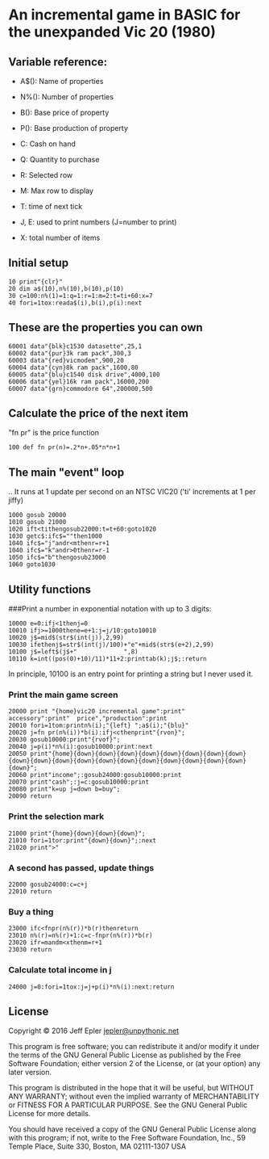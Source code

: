 # An incremental game in BASIC for the unexpanded Vic 20 (1980)

## Variable reference:
 - A$(): Name of properties
 - N%(): Number of properties
 - B(): Base price of property
 - P(): Base production of property
 - C: Cash on hand
 - Q: Quantity to purchase

 - R: Selected row
 - M: Max row to display

 - T: time of next tick

 - J, E: used to print numbers (J=number to print)

 - X: total number of items

## Initial setup
~~~~
10 print"{clr}"
20 dim a$(10),n%(10),b(10),p(10)
30 c=100:n%(1)=1:q=1:r=1:m=2:t=ti+60:x=7
40 fori=1tox:reada$(i),b(i),p(i):next
~~~~

## These are the properties you can own
~~~~
60001 data"{blk}c1530 datasette",25,1
60002 data"{pur}3k ram pack",300,3
60003 data"{red}vicmodem",900,20
60004 data"{cyn}8k ram pack",1600,80
60005 data"{blu}c1540 disk drive",4000,100
60006 data"{yel}16k ram pack",16000,200
60007 data"{grn}commodore 64",200000,500
~~~~

## Calculate the price of the next item
"fn pr" is the price function
~~~~
100 def fn pr(n)=.2*n+.05*n*n+1
~~~~

## The main "event" loop
.. It runs at 1 update per second on an NTSC VIC20 ('ti' increments at 1 per
jiffy)

~~~~
1000 gosub 20000
1010 gosub 21000
1020 ift<tithengosub22000:t=t+60:goto1020
1030 getc$:ifc$=""then1000
1040 ifc$="j"andr<mthenr=r+1
1040 ifc$="k"andr>0thenr=r-1
1050 ifc$="b"thengosub23000
1060 goto1030
~~~~

## Utility functions
###Print a number in exponential notation with up to 3 digits:
~~~~
10000 e=0:ifj<1thenj=0
10010 ifj>=1000thene=e+1:j=j/10:goto10010
10020 j$=mid$(str$(int(j)),2,99)
10030 ifethenj$=str$(int(j)/100)+"e"+mid$(str$(e+2),2,99)
10100 j$=left$(j$+"             ",8)
10110 k=int((pos(0)+10)/11)*11+2:printtab(k);j$;:return
~~~~
In principle, 10100 is an entry point for printing a string but I never used it.

### Print the main game screen
~~~~
20000 print "{home}vic20 incremental game":print"     accessory":print"  price","production":print
20010 fori=1tom:printn%(i);"{left} ";a$(i);"{blu}"
20020 j=fn pr(n%(i))*b(i):ifj<cthenprint"{rvon}";
20030 gosub10000:print"{rvof}";
20040 j=p(i)*n%(i):gosub10000:print:next
20050 print"{home}{down}{down}{down}{down}{down}{down}{down}{down}{down}{down}{down}{down}{down}{down}{down}{down}{down}{down}{down}{down}";
20060 print"income";:gosub24000:gosub10000:print
20070 print"cash";:j=c:gosub10000:print
20080 print"k=up j=down b=buy";
20090 return
~~~~

### Print the selection mark
~~~~
21000 print"{home}{down}{down}{down}";
21010 fori=1tor:print"{down}{down}";:next
21020 print">"
~~~~

### A second has passed, update things
~~~~
22000 gosub24000:c=c+j
22010 return
~~~~

### Buy a thing
~~~~
23000 ifc<fnpr(n%(r))*b(r)thenreturn
23010 n%(r)=n%(r)+1:c=c-fnpr(n%(r))*b(r)
23020 ifr=mandm<xthenm=r+1
23030 return
~~~~

### Calculate total income in j
~~~~
24000 j=0:fori=1tox:j=j+p(i)*n%(i):next:return
~~~~

## License
Copyright © 2016
Jeff Epler <jepler@unpythonic.net>

This program is free software; you can redistribute it and/or modify
it under the terms of the GNU General Public License as published by
the Free Software Foundation; either version 2 of the License, or
(at your option) any later version.

This program is distributed in the hope that it will be useful,
but WITHOUT ANY WARRANTY; without even the implied warranty of
MERCHANTABILITY or FITNESS FOR A PARTICULAR PURPOSE.  See the
GNU General Public License for more details.

You should have received a copy of the GNU General Public License
along with this program; if not, write to the Free Software
Foundation, Inc., 59 Temple Place, Suite 330, Boston, MA  02111-1307  USA
